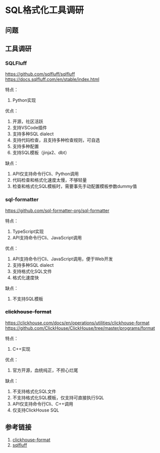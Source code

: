 # SQL格式化工具调研


## 问题



## 工具调研


### SQLFluff

https://github.com/sqlfluff/sqlfluff
https://docs.sqlfluff.com/en/stable/index.html

特点：
1. Python实现

优点：
1. 开源，社区活跃
2. 支持VSCode插件
3. 支持多种SQL dialect
4. 支持代码检查，且支持多种检查规则，可自选
5. 支持多种配置
6. 支持SQL模板（jinja2、dbt）

缺点：
1. API仅支持命令行Cli、Python调用
2. 代码检查和格式化速度太慢，不够轻量
3. 检查和格式化SQL模板时，需要事先手动配置模板参数dummy值


### sql-formatter

https://github.com/sql-formatter-org/sql-formatter

特点：
1. TypeScript实现
2. API支持命令行Cli、JavaScript调用

优点：
1. API支持命令行Cli、JavaScript调用，便于Web开发
2. 支持多种SQL dialect
3. 支持格式化SQL文件
4. 格式化速度快

缺点：
1. 不支持SQL模板



### ~~clickhouse-format~~

https://clickhouse.com/docs/en/operations/utilities/clickhouse-format
https://github.com/ClickHouse/ClickHouse/tree/master/programs/format

特点：
1. C++实现

优点：
1. 官方开源，血统纯正，不担心烂尾

缺点：
1. 不支持格式化SQL文件
2. 不支持格式化SQL模板，仅支持可直接执行SQL
3. API仅支持命令行Cli、C++调用
4. 仅支持ClickHouse SQL



## 参考链接

1. [clickhouse-format](https://clickhouse.com/docs/en/operations/utilities/clickhouse-format)
2. [sqlfluff](https://github.com/sqlfluff/sqlfluff)